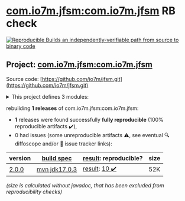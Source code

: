 [com.io7m.jfsm:com.io7m.jfsm](https://central.sonatype.com/artifact/com.io7m.jfsm/com.io7m.jfsm/2.0.0/versions) RB check
=======

[![Reproducible Builds](https://reproducible-builds.org/images/logos/rb.svg) an independently-verifiable path from source to binary code](https://reproducible-builds.org/)

## Project: [com.io7m.jfsm:com.io7m.jfsm](https://central.sonatype.com/artifact/com.io7m.jfsm/com.io7m.jfsm/2.0.0/versions)

Source code: [https://github.com/io7m/jfsm.git](https://github.com/io7m/jfsm.git)

<details><summary>This project defines 3 modules:</summary>

* [com.io7m.jfsm:com.io7m.jfsm](https://central.sonatype.com/artifact/com.io7m.jfsm/com.io7m.jfsm/2.0.0)
* [com.io7m.jfsm:com.io7m.jfsm.core](https://central.sonatype.com/artifact/com.io7m.jfsm/com.io7m.jfsm.core/2.0.0)
* [com.io7m.jfsm:com.io7m.jfsm.documentation](https://central.sonatype.com/artifact/com.io7m.jfsm/com.io7m.jfsm.documentation/2.0.0)
</details>

rebuilding **1 releases** of com.io7m.jfsm:com.io7m.jfsm:
- **1** releases were found successfully **fully reproducible** (100% reproducible artifacts :heavy_check_mark:),
- 0 had issues (some unreproducible artifacts :warning:, see eventual :mag: diffoscope and/or :memo: issue tracker links):

| version | [build spec](/BUILDSPEC.md) | [result](https://reproducible-builds.org/docs/jvm/): reproducible? | size |
| -- | --------- | ------ | -- |
| [2.0.0](https://central.sonatype.com/artifact/com.io7m.jfsm/com.io7m.jfsm/2.0.0/pom) | [mvn jdk17.0.3](com.io7m.jfsm-2.0.0.buildspec) | [result](com.io7m.jfsm-2.0.0.buildinfo): [10 :heavy_check_mark: ](com.io7m.jfsm-2.0.0.buildcompare) | 52K |

<i>(size is calculated without javadoc, that has been excluded from reproducibility checks)</i>
